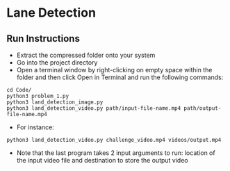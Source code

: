 # Lane Detection

## Run Instructions

- Extract the compressed folder onto your system
- Go into the project directory
- Open a terminal window by right-clicking on empty space within the folder and then click Open in Terminal and run the following commands:
````
cd Code/
python3 problem_1.py
python3 land_detection_image.py
python3 land_detection_video.py path/input-file-name.mp4 path/output-file-name.mp4
````
- For instance:
````
python3 land_detection_video.py challenge_video.mp4 videos/output.mp4
````

- Note that the last program takes 2 input arguments to run: location of the input video file and destination to store the output video

